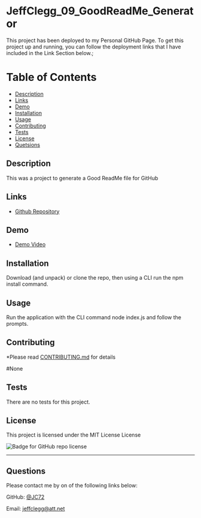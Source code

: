 # JeffClegg_09_GoodReadMe_Generator
  
  This project has been deployed to my Personal GitHub Page. To get this project up and running, you can follow the deployment links that I have included in the Link Section below.;
  
   
  # Table of Contents
  * [Description](#Descrtiption)
  * [Links](#Links)
  * [Demo](#Demo)
  * [Installation](#installation)
  * [Usage](#usage)
  * [Contributing](#contributing)
  * [Tests](#tests)
  * [License](#license)
  * [Quetsions](#questions)

  
  
  ## Description
  
  This was a project to generate a Good ReadMe file for GitHub


  ## Links
  
  * [Github Repository](https://github.com/JC72/JeffClegg_09_GoodReadMe_Generator)
  

  ## Demo

  * [Demo Video](https://github.com/JC72/JeffClegg_09_GoodReadMe_Generator/blob/main/Assets/DemoVideo.gif)

   
  
  ## Installation
  
  Download (and unpack) or clone the repo, then using a CLI run the npm install command.
  
  
  ## Usage 
    
  Run the application with the CLI command node index.js and follow the prompts.
  
  
  ## Contributing
  
  *Please read [CONTRIBUTING.md](https://github.com/JC72/JeffClegg_09_GoodReadMe_Generator/blob/main/CONTRIBUTING.md) for details
  
  #None

  ## Tests
  There are no tests for this project.
 ## License
  
  This project is licensed under the MIT License License

  ![Badge for GitHub repo license](https://img.shields.io/github/license/JC72/JeffClegg_09_GoodReadMe_Generator?style=flat&logo=appveyor)


  
  ---
  
  ## Questions
  
    
  Please contact me by on of the following links below:


  GitHub: [@JC72](https://github.com/JC72)

  Email: jeffclegg@att.net
  
